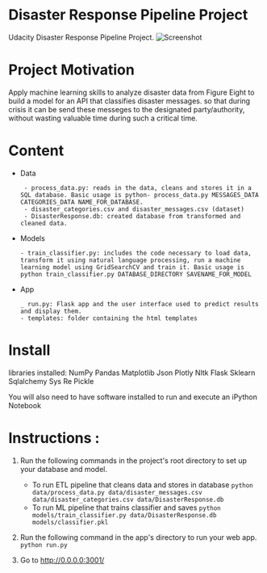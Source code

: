 # Disaster Response Pipeline Project
Udacity Disaster Response Pipeline Project.
![Screenshot](screenshot.png)

# Project Motivation
Apply machine learning skills to analyze disaster data from Figure Eight to build a model for an API that classifies disaster messages. so that during crisis it can be send these messeges to the designated party/authority, without wasting valuable time during such a critical time.

# Content
* Data

       - process_data.py: reads in the data, cleans and stores it in a SQL database. Basic usage is python- process_data.py MESSAGES_DATA CATEGORIES_DATA NAME_FOR_DATABASE.
       - disaster_categories.csv and disaster_messages.csv (dataset)
       - DisasterResponse.db: created database from transformed and cleaned data.

* Models

      - train_classifier.py: includes the code necessary to load data, transform it using natural language processing, run a machine learning model using GridSearchCV and train it. Basic usage is python train_classifier.py DATABASE_DIRECTORY SAVENAME_FOR_MODEL
      
* App

      _ run.py: Flask app and the user interface used to predict results and display them.
      - templates: folder containing the html templates

# Install
 libraries installed:
NumPy
Pandas
Matplotlib
Json
Plotly
Nltk
Flask
Sklearn
Sqlalchemy
Sys
Re
Pickle

You will also need to have software installed to run and execute an iPython Notebook

# Instructions : 

1. Run the following commands in the project's root directory to set up your database and model.

    - To run ETL pipeline that cleans data and stores in database
        `python data/process_data.py data/disaster_messages.csv data/disaster_categories.csv data/DisasterResponse.db`
    - To run ML pipeline that trains classifier and saves
        `python models/train_classifier.py data/DisasterResponse.db models/classifier.pkl`

2. Run the following command in the app's directory to run your web app.
    `python run.py`

3. Go to http://0.0.0.0:3001/
